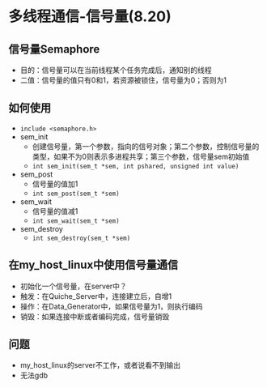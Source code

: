 # 多线程通信-信号量(8.20)

## 信号量Semaphore

- 目的：信号量可以在当前线程某个任务完成后，通知别的线程
- 二值：信号量的值只有0和1，若资源被锁住，信号量为0；否则为1

## 如何使用

- `include <semaphore.h>`
- sem_init
	- 创建信号量，第一个参数，指向的信号对象；第二个参数，控制信号量的类型，如果不为0则表示多进程共享；第三个参数，信号量sem初始值
	- `int sem_init(sem_t *sem, int pshared, unsigned int value)`
- sem_post
	- 信号量的值加1
	- `int sem_post(sem_t *sem)`
- sem_wait
	- 信号量的值减1
	- `int sem_wait(sem_t *sem)`
- sem_destroy
	- `int sem_destroy(sem_t *sem)`

## 在my_host_linux中使用信号量通信
- 初始化一个信号量，在server中？
- 触发：在Quiche_Server中，连接建立后，自增1
- 操作：在Data_Generator中，如果信号量为1，则执行编码
- 销毁：如果连接中断或者编码完成，信号量销毁

## 问题

- my_host_linux的server不工作，或者说看不到输出
- 无法gdb